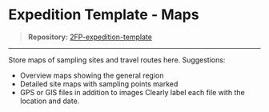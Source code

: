 # Expedition Template - Maps

> **Repository:** [2FP-expedition-template](https://github.com/two-frontiers-project/2FP-expedition-template)

---

Store maps of sampling sites and travel routes here.
Suggestions:
- Overview maps showing the general region
- Detailed site maps with sampling points marked
- GPS or GIS files in addition to images
Clearly label each file with the location and date.
